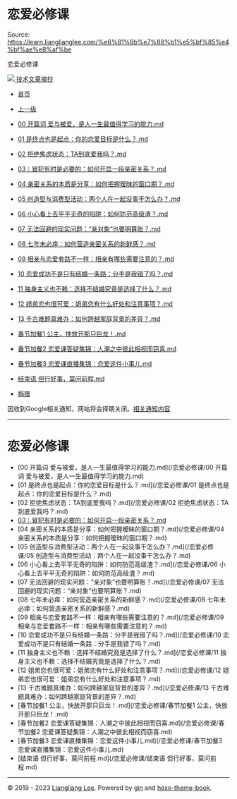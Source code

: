 # 恋爱必修课 

Source: https://learn.lianglianglee.com/%e6%81%8b%e7%88%b1%e5%bf%85%e4%bf%ae%e8%af%be

恋爱必修课 



[![](/static/favicon.png)
技术文章摘抄](/)

* [首页](/)
* [上一级](../)

* [00 开篇词 爱与被爱，是人一生最值得学习的能力.md](/%e6%81%8b%e7%88%b1%e5%bf%85%e4%bf%ae%e8%af%be/00%20%e5%bc%80%e7%af%87%e8%af%8d%20%e7%88%b1%e4%b8%8e%e8%a2%ab%e7%88%b1%ef%bc%8c%e6%98%af%e4%ba%ba%e4%b8%80%e7%94%9f%e6%9c%80%e5%80%bc%e5%be%97%e5%ad%a6%e4%b9%a0%e7%9a%84%e8%83%bd%e5%8a%9b.md)
* [01 是终点也是起点：你的恋爱目标是什么？.md](/%e6%81%8b%e7%88%b1%e5%bf%85%e4%bf%ae%e8%af%be/01%20%e6%98%af%e7%bb%88%e7%82%b9%e4%b9%9f%e6%98%af%e8%b5%b7%e7%82%b9%ef%bc%9a%e4%bd%a0%e7%9a%84%e6%81%8b%e7%88%b1%e7%9b%ae%e6%a0%87%e6%98%af%e4%bb%80%e4%b9%88%ef%bc%9f.md)
* [02 拒绝焦虑状态：TA到底爱我吗？.md](/%e6%81%8b%e7%88%b1%e5%bf%85%e4%bf%ae%e8%af%be/02%20%e6%8b%92%e7%bb%9d%e7%84%a6%e8%99%91%e7%8a%b6%e6%80%81%ef%bc%9aTA%e5%88%b0%e5%ba%95%e7%88%b1%e6%88%91%e5%90%97%ef%bc%9f.md)
* [03｜冒犯有时是必要的：如何开启一段亲密关系？.md](/%e6%81%8b%e7%88%b1%e5%bf%85%e4%bf%ae%e8%af%be/03%ef%bd%9c%e5%86%92%e7%8a%af%e6%9c%89%e6%97%b6%e6%98%af%e5%bf%85%e8%a6%81%e7%9a%84%ef%bc%9a%e5%a6%82%e4%bd%95%e5%bc%80%e5%90%af%e4%b8%80%e6%ae%b5%e4%ba%b2%e5%af%86%e5%85%b3%e7%b3%bb%ef%bc%9f.md)
* [04 亲密关系的本质是分享：如何把握暧昧的窗口期？.md](/%e6%81%8b%e7%88%b1%e5%bf%85%e4%bf%ae%e8%af%be/04%20%e4%ba%b2%e5%af%86%e5%85%b3%e7%b3%bb%e7%9a%84%e6%9c%ac%e8%b4%a8%e6%98%af%e5%88%86%e4%ba%ab%ef%bc%9a%e5%a6%82%e4%bd%95%e6%8a%8a%e6%8f%a1%e6%9a%a7%e6%98%a7%e7%9a%84%e7%aa%97%e5%8f%a3%e6%9c%9f%ef%bc%9f.md)
* [05 创造型与消费型活动：两个人在一起没事干怎么办？.md](/%e6%81%8b%e7%88%b1%e5%bf%85%e4%bf%ae%e8%af%be/05%20%e5%88%9b%e9%80%a0%e5%9e%8b%e4%b8%8e%e6%b6%88%e8%b4%b9%e5%9e%8b%e6%b4%bb%e5%8a%a8%ef%bc%9a%e4%b8%a4%e4%b8%aa%e4%ba%ba%e5%9c%a8%e4%b8%80%e8%b5%b7%e6%b2%a1%e4%ba%8b%e5%b9%b2%e6%80%8e%e4%b9%88%e5%8a%9e%ef%bc%9f.md)
* [06 小心看上去平平无奇的陷阱：如何防范高级渣？.md](/%e6%81%8b%e7%88%b1%e5%bf%85%e4%bf%ae%e8%af%be/06%20%e5%b0%8f%e5%bf%83%e7%9c%8b%e4%b8%8a%e5%8e%bb%e5%b9%b3%e5%b9%b3%e6%97%a0%e5%a5%87%e7%9a%84%e9%99%b7%e9%98%b1%ef%bc%9a%e5%a6%82%e4%bd%95%e9%98%b2%e8%8c%83%e9%ab%98%e7%ba%a7%e6%b8%a3%ef%bc%9f.md)
* [07 无法回避的现实问题：“亲对象”也要明算账？.md](/%e6%81%8b%e7%88%b1%e5%bf%85%e4%bf%ae%e8%af%be/07%20%e6%97%a0%e6%b3%95%e5%9b%9e%e9%81%bf%e7%9a%84%e7%8e%b0%e5%ae%9e%e9%97%ae%e9%a2%98%ef%bc%9a%e2%80%9c%e4%ba%b2%e5%af%b9%e8%b1%a1%e2%80%9d%e4%b9%9f%e8%a6%81%e6%98%8e%e7%ae%97%e8%b4%a6%ef%bc%9f.md)
* [08 七年未必痒：如何营造亲密关系的新鲜感？.md](/%e6%81%8b%e7%88%b1%e5%bf%85%e4%bf%ae%e8%af%be/08%20%e4%b8%83%e5%b9%b4%e6%9c%aa%e5%bf%85%e7%97%92%ef%bc%9a%e5%a6%82%e4%bd%95%e8%90%a5%e9%80%a0%e4%ba%b2%e5%af%86%e5%85%b3%e7%b3%bb%e7%9a%84%e6%96%b0%e9%b2%9c%e6%84%9f%ef%bc%9f.md)
* [09 相亲与恋爱套路不一样：相亲有哪些需要注意的？.md](/%e6%81%8b%e7%88%b1%e5%bf%85%e4%bf%ae%e8%af%be/09%20%e7%9b%b8%e4%ba%b2%e4%b8%8e%e6%81%8b%e7%88%b1%e5%a5%97%e8%b7%af%e4%b8%8d%e4%b8%80%e6%a0%b7%ef%bc%9a%e7%9b%b8%e4%ba%b2%e6%9c%89%e5%93%aa%e4%ba%9b%e9%9c%80%e8%a6%81%e6%b3%a8%e6%84%8f%e7%9a%84%ef%bc%9f.md)
* [10 恋爱成功不是只有结婚一条路：分手是我错了吗？.md](/%e6%81%8b%e7%88%b1%e5%bf%85%e4%bf%ae%e8%af%be/10%20%e6%81%8b%e7%88%b1%e6%88%90%e5%8a%9f%e4%b8%8d%e6%98%af%e5%8f%aa%e6%9c%89%e7%bb%93%e5%a9%9a%e4%b8%80%e6%9d%a1%e8%b7%af%ef%bc%9a%e5%88%86%e6%89%8b%e6%98%af%e6%88%91%e9%94%99%e4%ba%86%e5%90%97%ef%bc%9f.md)
* [11 独身主义也不赖：选择不结婚究竟是选择了什么？.md](/%e6%81%8b%e7%88%b1%e5%bf%85%e4%bf%ae%e8%af%be/11%20%e7%8b%ac%e8%ba%ab%e4%b8%bb%e4%b9%89%e4%b9%9f%e4%b8%8d%e8%b5%96%ef%bc%9a%e9%80%89%e6%8b%a9%e4%b8%8d%e7%bb%93%e5%a9%9a%e7%a9%b6%e7%ab%9f%e6%98%af%e9%80%89%e6%8b%a9%e4%ba%86%e4%bb%80%e4%b9%88%ef%bc%9f.md)
* [12 姐弟恋也很可爱：姐弟恋有什么好处和注意事项？.md](/%e6%81%8b%e7%88%b1%e5%bf%85%e4%bf%ae%e8%af%be/12%20%e5%a7%90%e5%bc%9f%e6%81%8b%e4%b9%9f%e5%be%88%e5%8f%af%e7%88%b1%ef%bc%9a%e5%a7%90%e5%bc%9f%e6%81%8b%e6%9c%89%e4%bb%80%e4%b9%88%e5%a5%bd%e5%a4%84%e5%92%8c%e6%b3%a8%e6%84%8f%e4%ba%8b%e9%a1%b9%ef%bc%9f.md)
* [13 千古难题真难办：如何跨越家庭背景的差异？.md](/%e6%81%8b%e7%88%b1%e5%bf%85%e4%bf%ae%e8%af%be/13%20%e5%8d%83%e5%8f%a4%e9%9a%be%e9%a2%98%e7%9c%9f%e9%9a%be%e5%8a%9e%ef%bc%9a%e5%a6%82%e4%bd%95%e8%b7%a8%e8%b6%8a%e5%ae%b6%e5%ba%ad%e8%83%8c%e6%99%af%e7%9a%84%e5%b7%ae%e5%bc%82%ef%bc%9f.md)
* [春节加餐1 公主，快放开那只巨龙！.md](/%e6%81%8b%e7%88%b1%e5%bf%85%e4%bf%ae%e8%af%be/%e6%98%a5%e8%8a%82%e5%8a%a0%e9%a4%901%20%e5%85%ac%e4%b8%bb%ef%bc%8c%e5%bf%ab%e6%94%be%e5%bc%80%e9%82%a3%e5%8f%aa%e5%b7%a8%e9%be%99%ef%bc%81.md)
* [春节加餐2 恋爱课答疑集锦：人潮之中彼此相视而窃喜.md](/%e6%81%8b%e7%88%b1%e5%bf%85%e4%bf%ae%e8%af%be/%e6%98%a5%e8%8a%82%e5%8a%a0%e9%a4%902%20%e6%81%8b%e7%88%b1%e8%af%be%e7%ad%94%e7%96%91%e9%9b%86%e9%94%a6%ef%bc%9a%e4%ba%ba%e6%bd%ae%e4%b9%8b%e4%b8%ad%e5%bd%bc%e6%ad%a4%e7%9b%b8%e8%a7%86%e8%80%8c%e7%aa%83%e5%96%9c.md)
* [春节加餐3 恋爱课直播集锦：恋爱这件小事儿.md](/%e6%81%8b%e7%88%b1%e5%bf%85%e4%bf%ae%e8%af%be/%e6%98%a5%e8%8a%82%e5%8a%a0%e9%a4%903%20%e6%81%8b%e7%88%b1%e8%af%be%e7%9b%b4%e6%92%ad%e9%9b%86%e9%94%a6%ef%bc%9a%e6%81%8b%e7%88%b1%e8%bf%99%e4%bb%b6%e5%b0%8f%e4%ba%8b%e5%84%bf.md)
* [结束语 但行好事，莫问前程.md](/%e6%81%8b%e7%88%b1%e5%bf%85%e4%bf%ae%e8%af%be/%e7%bb%93%e6%9d%9f%e8%af%ad%20%e4%bd%86%e8%a1%8c%e5%a5%bd%e4%ba%8b%ef%bc%8c%e8%8e%ab%e9%97%ae%e5%89%8d%e7%a8%8b.md)
* [捐赠](/assets/捐赠.md)

因收到Google相关通知，网站将会择期关闭。[相关通知内容](https://lumendatabase.org/notices/44265620)

---

# 恋爱必修课

* [00 开篇词 爱与被爱，是人一生最值得学习的能力.md](/恋爱必修课/00 开篇词 爱与被爱，是人一生最值得学习的能力.md)
* [01 是终点也是起点：你的恋爱目标是什么？.md](/恋爱必修课/01 是终点也是起点：你的恋爱目标是什么？.md)
* [02 拒绝焦虑状态：TA到底爱我吗？.md](/恋爱必修课/02 拒绝焦虑状态：TA到底爱我吗？.md)
* [03｜冒犯有时是必要的：如何开启一段亲密关系？.md](/恋爱必修课/03｜冒犯有时是必要的：如何开启一段亲密关系？.md)
* [04 亲密关系的本质是分享：如何把握暧昧的窗口期？.md](/恋爱必修课/04 亲密关系的本质是分享：如何把握暧昧的窗口期？.md)
* [05 创造型与消费型活动：两个人在一起没事干怎么办？.md](/恋爱必修课/05 创造型与消费型活动：两个人在一起没事干怎么办？.md)
* [06 小心看上去平平无奇的陷阱：如何防范高级渣？.md](/恋爱必修课/06 小心看上去平平无奇的陷阱：如何防范高级渣？.md)
* [07 无法回避的现实问题：“亲对象”也要明算账？.md](/恋爱必修课/07 无法回避的现实问题：“亲对象”也要明算账？.md)
* [08 七年未必痒：如何营造亲密关系的新鲜感？.md](/恋爱必修课/08 七年未必痒：如何营造亲密关系的新鲜感？.md)
* [09 相亲与恋爱套路不一样：相亲有哪些需要注意的？.md](/恋爱必修课/09 相亲与恋爱套路不一样：相亲有哪些需要注意的？.md)
* [10 恋爱成功不是只有结婚一条路：分手是我错了吗？.md](/恋爱必修课/10 恋爱成功不是只有结婚一条路：分手是我错了吗？.md)
* [11 独身主义也不赖：选择不结婚究竟是选择了什么？.md](/恋爱必修课/11 独身主义也不赖：选择不结婚究竟是选择了什么？.md)
* [12 姐弟恋也很可爱：姐弟恋有什么好处和注意事项？.md](/恋爱必修课/12 姐弟恋也很可爱：姐弟恋有什么好处和注意事项？.md)
* [13 千古难题真难办：如何跨越家庭背景的差异？.md](/恋爱必修课/13 千古难题真难办：如何跨越家庭背景的差异？.md)
* [春节加餐1 公主，快放开那只巨龙！.md](/恋爱必修课/春节加餐1 公主，快放开那只巨龙！.md)
* [春节加餐2 恋爱课答疑集锦：人潮之中彼此相视而窃喜.md](/恋爱必修课/春节加餐2 恋爱课答疑集锦：人潮之中彼此相视而窃喜.md)
* [春节加餐3 恋爱课直播集锦：恋爱这件小事儿.md](/恋爱必修课/春节加餐3 恋爱课直播集锦：恋爱这件小事儿.md)
* [结束语 但行好事，莫问前程.md](/恋爱必修课/结束语 但行好事，莫问前程.md)

---

© 2019 - 2023 [Liangliang Lee](/cdn-cgi/l/email-protection#c1adadadf8f5f0f0f1f681a6aca0a8adefa2aeac).
Powered by [gin](https://github.com/gin-gonic/gin) and [hexo-theme-book](https://github.com/kaiiiz/hexo-theme-book).
